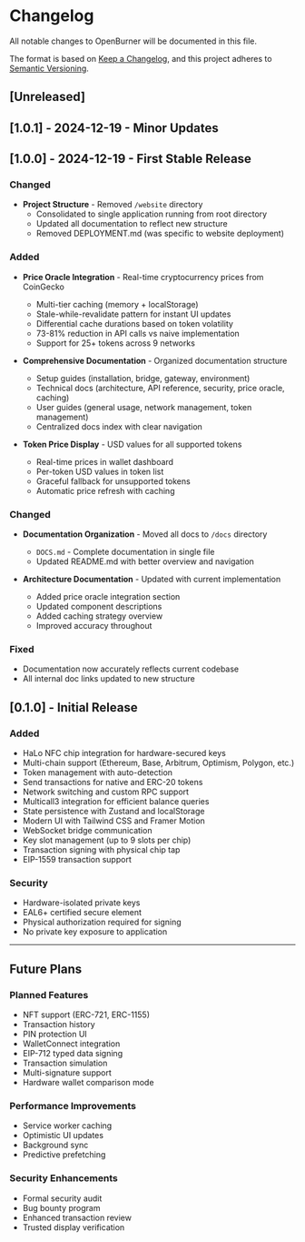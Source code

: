 # Changelog

All notable changes to OpenBurner will be documented in this file.

The format is based on [Keep a Changelog](https://keepachangelog.com/en/1.0.0/),
and this project adheres to [Semantic Versioning](https://semver.org/spec/v2.0.0.html).

## [Unreleased]

## [1.0.1] - 2024-12-19 - Minor Updates

## [1.0.0] - 2024-12-19 - First Stable Release

### Changed
- **Project Structure** - Removed `/website` directory
  - Consolidated to single application running from root directory
  - Updated all documentation to reflect new structure
  - Removed DEPLOYMENT.md (was specific to website deployment)

### Added
- **Price Oracle Integration** - Real-time cryptocurrency prices from CoinGecko
  - Multi-tier caching (memory + localStorage)
  - Stale-while-revalidate pattern for instant UI updates
  - Differential cache durations based on token volatility
  - 73-81% reduction in API calls vs naive implementation
  - Support for 25+ tokens across 9 networks

- **Comprehensive Documentation** - Organized documentation structure
  - Setup guides (installation, bridge, gateway, environment)
  - Technical docs (architecture, API reference, security, price oracle, caching)
  - User guides (general usage, network management, token management)
  - Centralized docs index with clear navigation

- **Token Price Display** - USD values for all supported tokens
  - Real-time prices in wallet dashboard
  - Per-token USD values in token list
  - Graceful fallback for unsupported tokens
  - Automatic price refresh with caching

### Changed
- **Documentation Organization** - Moved all docs to `/docs` directory
  - `DOCS.md` - Complete documentation in single file
  - Updated README.md with better overview and navigation

- **Architecture Documentation** - Updated with current implementation
  - Added price oracle integration section
  - Updated component descriptions
  - Added caching strategy overview
  - Improved accuracy throughout

### Fixed
- Documentation now accurately reflects current codebase
- All internal doc links updated to new structure

## [0.1.0] - Initial Release

### Added
- HaLo NFC chip integration for hardware-secured keys
- Multi-chain support (Ethereum, Base, Arbitrum, Optimism, Polygon, etc.)
- Token management with auto-detection
- Send transactions for native and ERC-20 tokens
- Network switching and custom RPC support
- Multicall3 integration for efficient balance queries
- State persistence with Zustand and localStorage
- Modern UI with Tailwind CSS and Framer Motion
- WebSocket bridge communication
- Key slot management (up to 9 slots per chip)
- Transaction signing with physical chip tap
- EIP-1559 transaction support

### Security
- Hardware-isolated private keys
- EAL6+ certified secure element
- Physical authorization required for signing
- No private key exposure to application

---

## Future Plans

### Planned Features
- NFT support (ERC-721, ERC-1155)
- Transaction history
- PIN protection UI
- WalletConnect integration
- EIP-712 typed data signing
- Transaction simulation
- Multi-signature support
- Hardware wallet comparison mode

### Performance Improvements
- Service worker caching
- Optimistic UI updates
- Background sync
- Predictive prefetching

### Security Enhancements
- Formal security audit
- Bug bounty program
- Enhanced transaction review
- Trusted display verification

